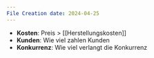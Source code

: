 ```yaml
---
File Creation date: 2024-04-25
---
```

- **Kosten**: Preis > [[Herstellungskosten]]
- **Kunden**: Wie viel zahlen Kunden
- **Konkurrenz**: Wie viel verlangt die Konkurrenz